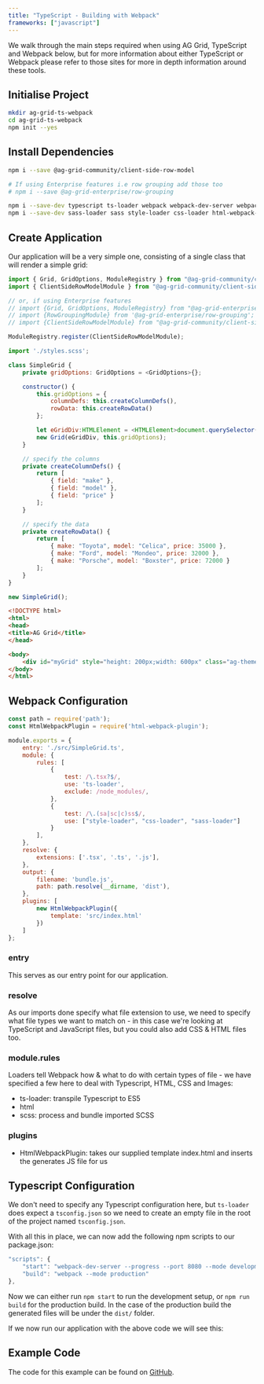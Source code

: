 ```yaml
---
title: "TypeScript - Building with Webpack"
frameworks: ["javascript"]
---
```


We walk through the main steps required when using AG Grid, TypeScript and Webpack below, but for more information about either TypeScript or Webpack please refer to those sites for more in depth information around these tools.

## Initialise Project

```bash
mkdir ag-grid-ts-webpack
cd ag-grid-ts-webpack
npm init --yes
```

## Install Dependencies

```bash
npm i --save @ag-grid-community/client-side-row-model

# If using Enterprise features i.e row grouping add those too
# npm i --save @ag-grid-enterprise/row-grouping

npm i --save-dev typescript ts-loader webpack webpack-dev-server webpack-cli
npm i --save-dev sass-loader sass style-loader css-loader html-webpack-plugin
```

## Create Application

Our application will be a very simple one, consisting of a single class that will render a simple grid:

```js
import { Grid, GridOptions, ModuleRegistry } from "@ag-grid-community/core";
import { ClientSideRowModelModule } from "@ag-grid-community/client-side-row-model";

// or, if using Enterprise features
// import {Grid, GridOptions, ModuleRegistry} from "@ag-grid-enterprise/core";
// import {RowGroupingModule} from '@ag-grid-enterprise/row-grouping';
// import {ClientSideRowModelModule} from "@ag-grid-community/client-side-row-model";

ModuleRegistry.register(ClientSideRowModelModule);

import './styles.scss';

class SimpleGrid {
    private gridOptions: GridOptions = <GridOptions>{};

    constructor() {
        this.gridOptions = {
            columnDefs: this.createColumnDefs(),
            rowData: this.createRowData()
        };

        let eGridDiv:HTMLElement = <HTMLElement>document.querySelector('#myGrid');
        new Grid(eGridDiv, this.gridOptions);
    }

    // specify the columns
    private createColumnDefs() {
        return [
            { field: "make" },
            { field: "model" },
            { field: "price" }
        ];
    }

    // specify the data
    private createRowData() {
        return [
            { make: "Toyota", model: "Celica", price: 35000 },
            { make: "Ford", model: "Mondeo", price: 32000 },
            { make: "Porsche", model: "Boxster", price: 72000 }
        ];
    }
}

new SimpleGrid();
```

```html
<!DOCTYPE html>
<html>
<head>
<title>AG Grid</title>
</head>

<body>
    <div id="myGrid" style="height: 200px;width: 600px" class="ag-theme-alpine"></div>
</body>
</html>
```


## Webpack Configuration

```js
const path = require('path');
const HtmlWebpackPlugin = require('html-webpack-plugin');

module.exports = {
    entry: './src/SimpleGrid.ts',
    module: {
        rules: [
            {
                test: /\.tsx?$/,
                use: 'ts-loader',
                exclude: /node_modules/,
            },
            {
                test: /\.(sa|sc|c)ss$/,
                use: ["style-loader", "css-loader", "sass-loader"]
            }
        ],
    },
    resolve: {
        extensions: ['.tsx', '.ts', '.js'],
    },
    output: {
        filename: 'bundle.js',
        path: path.resolve(__dirname, 'dist'),
    },
    plugins: [
        new HtmlWebpackPlugin({
            template: 'src/index.html'
        })
    ]
};
```

### entry

This serves as our entry point for our application.

### resolve

As our imports done specify what file extension to use, we need to specify what file types we want to match on - in this case we're looking at TypeScript and JavaScript files, but you could also add CSS & HTML files too.

### module.rules

Loaders tell Webpack how & what to do with certain types of file - we have specified a few here to deal with Typescript, HTML, CSS and Images:

- ts-loader: transpile Typescript to ES5
- html
- scss: process and bundle imported SCSS

### plugins

- HtmlWebpackPlugin: takes our supplied template index.html and inserts the generates JS file for us

## Typescript Configuration

We don't need to specify any Typescript configuration here, but `ts-loader` does expect a `tsconfig.json` so we need to create an empty file in the root of the project named `tsconfig.json`.

With all this in place, we can now add the following npm scripts to our package.json:

```js
"scripts": {
    "start": "webpack-dev-server --progress --port 8080 --mode development",
    "build": "webpack --mode production"
},
```

Now we can either run `npm start` to run the development setup, or `npm run build` for the production build. In the case of the production build the generated files will be under the `dist/` folder.

If we now run our application with the above code we will see this:

<image-caption src="building-typescript/resources/ts-grid.png" alt="Datagrid" width="40rem" centered="true" constrained="true"></image-caption>

## Example Code

The code for this example can be found on [GitHub](https://github.com/seanlandsman/ag-grid-typescript-webpack/).

